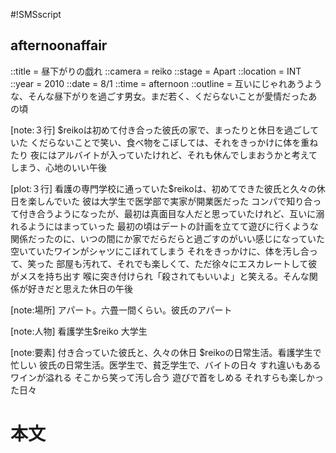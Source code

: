 #!SMSscript

## afternoonaffair

::title = 昼下がりの戯れ
::camera = reiko
::stage = Apart
::location = INT
::year = 2010
::date = 8/1
::time = afternoon
::outline = 互いにじゃれあうような、そんな昼下がりを過ごす男女。まだ若く、くだらないことが愛情だったあの頃

[note:３行]
$reikoは初めて付き合った彼氏の家で、まったりと休日を過ごしていた
くだらないことで笑い、食べ物をこぼしては、それをきっかけに体を重ねたり
夜にはアルバイトが入っていたけれど、それも休んでしまおうかと考えてしまう、心地のいい午後

[plot:３行]
看護の専門学校に通っていた$reikoは、初めてできた彼氏と久々の休日を楽しんでいた
彼は大学生で医学部で実家が開業医だった
コンパで知り合って付き合うようになったが、最初は真面目な人だと思っていたけれど、互いに溺れるようにはまっていった
最初の頃はデートの計画を立てて遊びに行くような関係だったのに、いつの間にか家でだらだらと過ごすのがいい感じになっていた
空いていたワインがシャツにこぼれてしまう
それをきっかけに、体を汚し合って、笑った
部屋も汚れて、それでも楽しくて、ただ徐々にエスカレートして彼がメスを持ち出す
喉に突き付けられ「殺されてもいいよ」と笑える。そんな関係が好きだと思えた休日の午後

[note:場所]
アパート。六畳一間くらい。彼氏のアパート

[note:人物]
看護学生$reiko
大学生

[note:要素]
付き合っていた彼氏と、久々の休日
$reikoの日常生活。看護学生で忙しい
彼氏の日常生活。医学生で、貧乏学生で、バイトの日々
すれ違いもある
ワインが溢れる
そこから笑って汚し合う
遊びで首をしめる
それすらも楽しかった日々

# 本文
